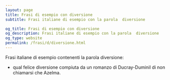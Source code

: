 ```yaml
---
layout: page
title: Frasi di esempio con diversione 
subtitle: Frasi italiane di esempio con la parola  diversione

og_title: Frasi di esempio con diversione 
og_description: Frasi italiane di esempio con la parola  diversione
og_type: website
permalink: /frasi/d/diversione.html
---
```


Frasi italiane di esempio contenenti la parola diversione:


- qual felice diversione compiuta da un romanzo di Ducray-Duminil di non chiamarsi che Azelma.
